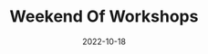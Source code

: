 ---
title: Weekend Of Workshops
slug: fall-weekend-workshops
subheader: ""
description: 'Weekend of Workshops offers a stage to directors, devisers and performers hoping to exercise and explore their craft. This fall, audiences will encounter new work and old, original and revised. A Weekend of Workshops commits each and every inhabitant of this intimate space to the expansion of the limits of their artistry. Join us for <em>The Intruder</em> and <em>Perfect Match</em>!'
workshops:
- title: "*The Intruder* by Maurice Maeterlinck, directed by Tyler Pleasant"
  description: 'A one-act play by Belgian playwright and Literature Nobel Laureate.  A family stays up together at night waiting for the arrival of a doctor and another member of the family. As they wait, worried about the sick mother in the other room, they are instead visited by a mysterious unseen intruder who pays the family a visit and strains the bonds between them.'
  roles:
    Cast:
    - name: Samara Friedman
      role: Grandmother
    - name: Harry Stevens
      role: Father
    - name: Kat Mokedi
      role: Older Daughter
    - name: Aashna Moorjani
      role: Younger Daughter
      bio: is a second year majoring in Creative Writing. She has absolutely no theater experience but figured now was as good a time as any to start. She spends most of her time writing papers and running to rehearsal. In the rare moments she’s not, you’ll find her in the movie theater, struggling to bake fancy French desserts, or drinking black coffee at one of Hyde Park’s many coffeeshops.
    - name: Emma Herzig
      role: Aunt
    - name: Annie Leonard
      role: Servant
      bio: is a fourth year Psychology major. This is her first show with UT, but she's currently involved with some film projects at UChicago including but not limited to *Survivor Chicago*. She also has a longstanding history of playing piano at musical theatre revues, so if in need of an accompanist, feel free to reach out.
    Production Staff:
    - name: Tyler Pleasant
      role: Director
      bio: is a third-year Chemistry PhD student. He has previously worked on *Scientific Method* (Director) and Winter 2022 Workshops (Production Manager) with UT, as well as directed, acted, and props designed many shows in undergrad. He hopes *The Intruder* draws you into the world of the characters and, metaphorically, you can join them in sitting around the family table.
    - name: Polly Ren
      role: Production Manager
    - name: Amelia Simonoff
      role: Stage Manager
      bio: "is a fifth year Neuroscience and Music double major. Her previous credits include *Jack Off The Beanstalk* (PrideArts Theater, Lighting Designer), and with UT: *The Trail to Oregon!* (Lighting Designer), *Ah Wing and the Automaton Eagle* (Lighting Designer), and *Scientific Method* (Assistant Lighting Designer)."
    - name: Carolyn Heinzer
      role: Co-Stage Manager
      bio: is a second year Computer Science and English major.  They have previously worked on *The Trail to Oregon!* (Assistant Lighting Designer) and written for three Theater[24] workshops (Disneyworld Is Not for Zombies, Urine Trouble, and Me n U). This is probably the most normal show they have done so far.
    - name: Tanaka Nemarundwe
      role: Scenic Designer
      bio: is a second year Political Science major. She has previously acted in University Theater's Spring 2022 production of *The Trail to Oregon!*, and she acted in 5 musicals (including *Les Miserables*, *Once on This Island*, and a few others) during high school. *The Intruder* is her first show doing scenic.
    - name: Spencer Ng
      role: Projections Designer
      bio: is a fourth-year studying Theater & Performance Studies and Computer Science. His past credits include *Love’s Labour’s Lost* (Stage Manager), *My H8 Letter to the Gr8 American Theatre* (Stage Manager), *King Lear* (Production Manager), and *The Winter’s Tale* (ASM). Spencer serves as the UT Chair, and he hopes you enjoy the dark, AI-assisted scenery!
    - name: Aurelie Roubinowitz
      role: Lighting Designer
    - name: Belle Nahoom
      role: Costume Designer
      bio: is a second year Art History major. She has previously worked on *The Heirs* (Assistant Stage Manager), *Scientific Method* (Costume Designer) and the BA Thesis *Yivdak* (role of Jared). She is also the Capocomico of the Commedia Dell'Arte troupe on campus. Belle is very grateful to be involved with this production and all of its cast and crew. 
    - name: Felix Chen
      role: Props Designer
      bio: is a third-year Sociology and Linguistics major (not yet declared). He has previously worked on *Scientific Method* (Assistant Stage Manager). He is interested in learning more about theater.
    - name: Samantha Doepker
      role: Sound Designer
      bio: is a first year Computer Science major. This is her first show at the University of Chicago, along with *Perfect Match*, and she looks forward to being involved with University Theater more in the future.
    - name: Tallon Hodge
      role: Assistant Projections Designer
      bio: is a 4th-year Computer Science major. This is their first time contributing to a theater production. Tallon enjoys coding, art, and trying new things. 
- title: "*Perfect Match* by Allegra Hatem, directed by Reese Klemm and Guilherme Galhardo"
  description: "When she finds that years of heavy drinking have given her liver disease, sorority girl Brittany turns to Tinder in order to find a liver donor who’s her “perfect match.” However, under what pretense will her date accept? For the first time ever in front of an audience, the cast of Perfect Match will perform a concert selection of songs from the hilarious student-written musical."
  roles:
    Cast:
    - name: Joelle Singer Jensen
      role: Brittany
      bio: is a first year. She is super excited to be doing her first show with University Theater! Some of her previous shows include *Into the Woods* (Witch), *Moon Over Buffalo* (Charlotte), *The Last Five Years* (Cathy), *Cinderella* (Cinderella), *Julius Caesar* (Brutus), and *Sweeney Todd* (Johanna). 
    - name: Lucienne Totti
      role: Jesse
      bio: "was born and raised in Puerto Rico and is a first year (class of 2026) double major in Political Science and Public Policy."
    - name: Shama Tirukkala
      role: Vera
    - name: Katy Yeh
      role: Katie
      bio: is a first year student, and she’s so excited to be making her University Theater debut in *Perfect Match*! Some of her favorite musicals she did in high school include *Little Women*, *Godspell*, and *Into The Woods*. She is so grateful for her family, friends, and everyone who has worked so hard to make this musical come to life. She hopes you enjoy the show! 
    - name: Isabel Schmitz
      bio: "(Ensemble: Rose, Doctor, Sorority Girls, Dating App Men), soprano, is a fourth-year undergraduate studying Music and Comparative Human Development. She sang Barbarina in AAMA Salzburg production of *Le Nozze di Figaro* in the summer of 2022, soprano vocals in *Yivdak* in the Spring of 2022, and participated in Berlin Opera Academy’s 2021 Summer Opera Festival in Switzerland, singing chorus in *Hänsel und Gretel*. She will be singing chorus in *Suor Angelica* and be featured in the Opera Scenes Showcase in Music on Site Institute’s 2022 season in Wichita, Kansas this December. She has been a member of the Vocal Studies Program since first year, studying with Patrice Michaels, and has been a member of Motet Choir under the direction of Dr. James Kallembach since first year, and started as soprano section leader in the winter of 2022. She teaches voice with and is the Communications Director for the South Side Free Music Program, a UChicago RSO, for which she has taught since first year."
    Band: 
    - name: Daniel Brous
      role: Percussion
      bio: is a fourth-year Mathematics and Economics major. He has played in the University Wind Ensemble (percussionist) and currently plays in the University Percussion Ensemble (percussionist) and X-Tet (drummer). He is excited to be working with TAPS for the first time and hopes to see you at the show!
    - name: Abby Kanes
      role: Bass
      bio: is a second year TAPS and Business Economics major. UT credits include The Heirs Workshop (Aveline), *Scientific Method* (Props Designer), *The Trail to Oregon!* (Bass) and the TAPS show *Amazons and Their Men* (The Frau). She has played in pit orchestras at her performing arts summer camp and is thrilled to perform bass in UT as well. She is also a member of UT Committee. 
    - name: Pravan Chakravarthy
      role: Violin
      bio: is a second-year majoring in Physics and Linguistics. Previous pits he has played in include *Big Fish and The Mystery of Edwin Drood*, and he has also participated in other music groups on campus such as the University Symphony Orchestra, the South Asian Music Ensemble, and the Middle East Music Ensemble. He composes his own music as well, and arranged the electric guitar part for *Perfect Match* for violin.
    - name: Owen Dominguez
      role: Keyboard
      bio: is a second year Biology and Music double major. She has previously worked on *The Trail To Oregon!* (spring 2022) and various other shows in high school. She likes octopuses, talking about people’s passions, and if you have a cat please tell her where/when she can pet it.
    Production Staff:
    - name: Allegra Hatem		
      role: Playwright
      bio: is a recent alum of UChicago (B.A. Sociology 2022). While a student she worked in the prop shop as TAPS tech staff, was treasurer of University Theater, and was awarded the Francis X. Kinahan Memorial Prize (awarded annually the graduating senior who was contributed the most to University Theater). Show credits include *Vanya & Sonia & Masha & Spike* (Nina, St. Mark's Players, Fall 2022), *She Kills Monsters* (Tilly, Hyde Park Players, Winter 2020), and *The Winter's Tale* (Props, UT, Fall 2019). *Perfect Match* is her first endeavor in theatrical writing, a project she began in Scott Elmegreen's "Songwriting for Musical Theater" course in winter 2021. Huge thanks to Scott and writer's cohort for their feedback and encouragement, to friends and family for their support, and to the cast, band, and crew for bringing the script to life! (Since *Perfect Match* is a work in progress, she welcomes any thoughts, comments, or suggestions on the script - if you have them, please let her know at ahatem@uchicago.edu or on Instagram @allegrahatem.) 
    - name: Reese Klemm
      role: Director
      bio: is a third-year Economics major, double minoring in French and Cinema Studies. She is happy to be back working with students in the rehearsal room after having directed *The Trail to Oregon!* in Spring 2022. In the past, Reese was also assistant production manager in Fall 2019 and a crew member in countless Theatre[24]s! She can't wait to show everyone what the cast and crew has worked on for the last 3 weeks over! Special thanks to Tate, Dave, Dhirpal, and the RShively Casting Agency (@reidshively)! 
    - name: Gui Galhardo		
      role: Vocal Director
      bio: is a fourth year studying Comparative Human Development, and thrilled to be vocal directing this show alongside their co-director Reese! Having vocal directed *The Trail to Oregon!* during Winter and Spring 2022 as his first show with UT, he's excited to be returning to the directorial slate for the '22-'23 season. Gui would like to thank their director, Reese; music director, Owen, and the members of the band; the stage management, design, and production teams; and, of course Allegra Hatem for writing and composing the show! He hopes you enjoy all the hard work the actors have put in these last few weeks, and they also wish you the best of luck finding your own Perfect Match, whether they come from an app, the UNOS list, or within! 
    - name: Owen Dominguez
      role: Music Director
    - name: Danielle Yablonovskiy
      role: Stage Manager
    - name: Becky Vazquez
      role: Props Designer
      bio: is a fourth year Biology major who has previously worked on other shows such as *Rosencrantz and Guildenstern are Dead* and *Love's Labour's Lost*. This is the first workshop they have participated in, and they are very excited for everyone to see it!
    - name: Samantha Doepker		
      role: Sound Designer
      bio: is a first year Computer Science major. This is her first show at the University of Chicago, along with *The Intruder*, and she looks forward to being involved with University Theater more in the future.
    - name: Amelia Simonoff		
      role: Lighting Designer/Rehearsal Pianist
      bio: "is a fifth year neuroscience and music double major. Her previous credits include Jack Off The Beanstalk (PrideArts Theater, Lighting Designer), and with UT: Trail to Oregon! (Lighting Designer), Ah Wing and the Automaton Eagle (Lighting Designer), and Scientific Method (Assistant Lighting Designer)."
    - name: Yifan Zou		
      role: Costume Coordinator
    - name: Daniel Arad
      role: Assistant Director
      bio: is a second year Neuroscience and HIPS major. He previously worked on *The Trail to Oregon!* as an assistant stage manager (a delightful time) and various film projects on campus. 
    - name: Isabel Schmitz
      role: Assistant Vocal Director
    - name: Lily McHugh		
      role: Assistant Stage Manager
      bio: is a third year Biology major and Visual Arts minor. She has previously played the daughter in *The Trail to Oregon!*. This is her first managerial position within University Theater. Special shout-out to her manager, the honorable Reid Shively from R.Shively Casting Agency, for securing this position for her. 
    - name: Carolyn Heinzer
      role: Assistant Lighting Designer
      bio: is a second year Computer Science and English major.  They have previously worked on *The Trail to Oregon!* (Assistant Lighting Designer) and written for three Theater[24] workshops (Disneyworld Is Not for Zombies, Urine Trouble, and Me n U). This is probably the most normal show they have done so far.
roles:
  Committee Liaison:
  - name: Zander Galluppi
    bio: "is a sixth-year Ph.D. candidate in the Committee on Immunology. He has performed in over fifteen UT/TAPS productions: some of his favorite credits include *Amazons and Their Men* (The Man), *Animals Out of Paper* (Andy), and *Peter and the Starcatcher* (Smee). Zander's Chicago regional credits include work with Mercury Theatre Chicago, the Beverly Arts Center, Dominican University, This Moment Productions, and Underscore Theatre Company.  This year is also Zander’s fourth year on UT Committee. You can catch him next month appearing in Dominican University's production of *A Midsummer Night's Cirque* as a professional guest artist playing Flute!"
layout: show-info
quarter: fall
year: 2022
season: 2022-2023 Shows
date: 2022-10-18

---